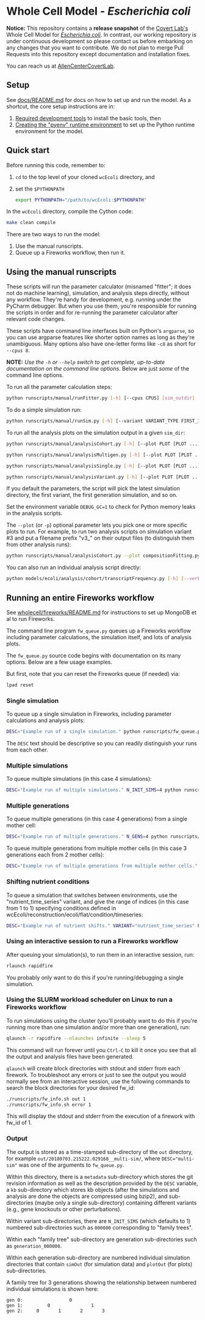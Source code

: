 # Whole Cell Model - *Escherichia coli*

**Notice:** This repository contains a **release snapshot** of the [Covert Lab's](https://www.covert.stanford.edu/) Whole Cell Model for [*Escherichia coli*](https://en.wikipedia.org/wiki/Escherichia_coli). In contrast, our working repository is under continuous development so please contact us before embarking on any changes that you want to contribute. We do not plan to merge Pull Requests into this repository except documentation and installation fixes.

You can reach us at [AllenCenterCovertLab](mailto:allencentercovertlab@gmail.com).


## Setup

See [docs/README.md](docs/README.md) for docs on how to set up and run the model. As a shortcut, the core setup instructions are in:

  1. [Required development tools](docs/dev-tools.md) to install the basic tools, then
  2. [Creating the "pyenv" runtime environment](docs/create-pyenv.md) to set up the Python runtime environment for the model.


## Quick start

Before running this code, remember to:

1. `cd` to the top level of your cloned `wcEcoli` directory, and
2. set the `$PYTHONPATH`

   ```bash
   export PYTHONPATH="/path/to/wcEcoli:$PYTHONPATH"
   ```

In the `wcEcoli` directory, compile the Cython code:

```bash
make clean compile
```


There are two ways to run the model:

   1. Use the manual runscripts.
   2. Queue up a Fireworks workflow, then run it.


## Using the manual runscripts

These scripts will run the parameter calculator (misnamed "fitter"; it does not do machine learning), simulation, and analysis steps directly, without any workflow. They're handy for development, e.g. running under the PyCharm debugger. But when you use them, you're responsible for running the scripts in order and for re-running the parameter calculator after relevant code changes.

These scripts have command line interfaces built on Python's `argparse`, so you can use argparse features like shorter option names as long as they're unambiguous. Many options also have one-letter forms like `-c8` as short for `--cpus 8`.

**NOTE:** _Use the `-h` or `--help` switch to get complete, up-to-date documentation on the command line options._ Below are just _some_ of the command line options.


To run all the parameter calculation steps:
```bash
python runscripts/manual/runFitter.py [-h] [--cpus CPUS] [sim_outdir]
```

To do a simple simulation run:

```bash
python runscripts/manual/runSim.py [-h] [--variant VARIANT_TYPE FIRST_INDEX LAST_INDEX] [--generations GENERATIONS] [--seed SEED] [sim_dir]
```

To run all the analysis plots on the simulation output in a given `sim_dir`:

```bash
python runscripts/manual/analysisCohort.py [-h] [--plot PLOT [PLOT ...]] [--cpus CPUS] [--output_prefix OUTPUT_PREFIX] [--variant_index VARIANT_INDEX] [sim_dir]

python runscripts/manual/analysisMultigen.py [-h] [--plot PLOT [PLOT ...]] [--cpus CPUS] [--output_prefix OUTPUT_PREFIX] [--variant_index VARIANT_INDEX] [--seed SEED] [sim_dir]

python runscripts/manual/analysisSingle.py [-h] [--plot PLOT [PLOT ...]] [--cpus CPUS] [--output_prefix OUTPUT_PREFIX] [--variant_index VARIANT_INDEX] [--seed SEED] [--generation GENERATION] [--daughter DAUGHTER] [sim_dir]

python runscripts/manual/analysisVariant.py [-h] [--plot PLOT [PLOT ...]] [--cpus CPUS] [--output_prefix OUTPUT_PREFIX] [sim_dir]
```

If you default the parameters, the script will pick the latest simulation directory, the first variant, the first generation simulation, and so on.

Set the environment variable `DEBUG_GC=1` to check for Python memory leaks in the analysis scripts.

The `--plot` (or `-p`) optional parameter lets you pick one or more specific plots to run. For example, to run two analysis scripts on simulation variant #3 and put a filename prefix "v3_" on their output files (to distinguish them from other analysis runs):

```bash
python runscripts/manual/analysisCohort.py --plot compositionFitting.py figure2e.py --variant_index 3 --output_prefix v3_
```

You can also run an individual analysis script directly:

```bash
python models/ecoli/analysis/cohort/transcriptFrequency.py [-h] [--verbose] [-o OUTPUT_PREFIX] [-v VARIANT_INDEX] [sim_dir]
```


## Running an entire Fireworks workflow

See [wholecell/fireworks/README.md](wholecell/fireworks/README.md) for instructions to set up MongoDB et al to run Fireworks.

The command line program `fw_queue.py` queues up a Fireworks workflow including parameter calculations, the simulation itself, and lots of analysis plots.

The `fw_queue.py` source code begins with documentation on its many options. Below are a few usage examples.

But first, note that you can reset the Fireworks queue (if needed) via:

```bash
lpad reset
```

### Single simulation

To queue up a single simulation in Fireworks, including parameter calculations and analysis plots:

```bash
DESC="Example run of a single simulation." python runscripts/fw_queue.py
```

The `DESC` text should be descriptive so you can readily distinguish your runs from each other.

### Multiple simulations

To queue multiple simulations (in this case 4 simulations):

```bash
DESC="Example run of multiple simulations." N_INIT_SIMS=4 python runscripts/fw_queue.py
```

### Multiple generations

To queue multiple generations (in this case 4 generations) from a single mother cell:

```bash
DESC="Example run of multiple generations." N_GENS=4 python runscripts/fw_queue.py
```

To queue multiple generations from multiple mother cells (in this case 3 generations each from 2 mother cells):

```bash
DESC="Example run of multiple generations from multiple mother cells." N_GENS=3 N_INIT_SIMS=2 python runscripts/fw_queue.py
```

### Shifting nutrient conditions

To queue a simulation that switches between environments, use the "nutrient_time_series" variant, and give the range of indices (in this case from 1 to 1) specifying conditions defined in wcEcoli/reconstruction/ecoli/flat/condition/timeseries:

```bash
DESC="Example run of nutrient shifts." VARIANT="nutrient_time_series" FIRST_VARIANT_INDEX=1 LAST_VARIANT_INDEX=1 python runscripts/fw_queue.py
```

### Using an interactive session to run a Fireworks workflow

After queuing your simulation(s), to run them in an interactive session, run:

```bash
rlaunch rapidfire
```

You probably only want to do this if you're running/debugging a single simulation.

### Using the SLURM workload scheduler on Linux to run a Fireworks workflow

To run simulations using the cluster (you'll probably want to do this if you're running more than one simulation and/or more than one generation), run:

```bash
qlaunch -r rapidfire --nlaunches infinite --sleep 5
```

This command will run forever until you `Ctrl-C` to kill it once you see that all the output and analysis files have been generated.

`qlaunch` will create block directories with stdout and stderr from each firework.  To troubleshoot any errors or just to see the output you would normally see from an interactive session, use the following commands to search the block directories for your desired fw_id:
```bash
./runscripts/fw_info.sh out 1
./runscripts/fw_info.sh error 1
```
This will display the stdout and stderr from the execution of a firework with fw_id of 1.


### Output

The output is stored as a time-stamped sub-directory of the `out` directory, for example `out/20180703.215222.029168__multi-sim/`, where `DESC="multi-sim"` was one of the arguments to `fw_queue.py`.

Within this directory, there is a `metadata` sub-directory which stores the git revision information as well as the description provided by the `DESC` variable, a `kb` sub-directory which stores kb objects (after the simulations and analysis are done the objects are compressed using bzip2), and sub-directories (maybe only a single sub-directory) containing different variants (e.g., gene knockouts or other perturbations).

Within variant sub-directories, there are `N_INIT_SIMS` (which defaults to 1) numbered sub-directories such as `000000` corresponding to "family trees".

Within each "family tree" sub-directory are generation sub-directories such as `generation_000000`.

Within each generation sub-directory are numbered individual simulation directories that contain `simOut` (for simulation data) and `plotOut` (for plots) sub-directories.

A family tree for 3 generations showing the relationship between numbered individual simulations is shown here:

```
gen 0:                 0
gen 1:         0               1
gen 2:     0       1       2       3
```

